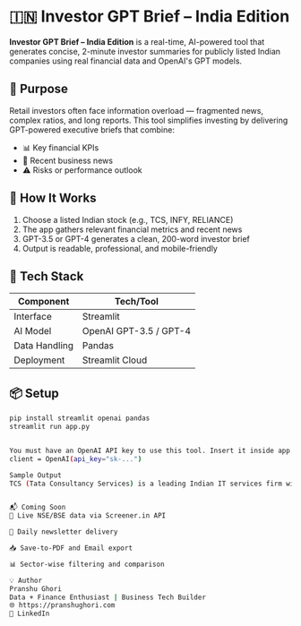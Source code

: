 # 🇮🇳 Investor GPT Brief – India Edition

**Investor GPT Brief – India Edition** is a real-time, AI-powered tool that generates concise, 2-minute investor summaries for publicly listed Indian companies using real financial data and OpenAI's GPT models.

## 🚀 Purpose

Retail investors often face information overload — fragmented news, complex ratios, and long reports. This tool simplifies investing by delivering GPT-powered executive briefs that combine:

- 📊 Key financial KPIs  
- 📰 Recent business news  
- ⚠️ Risks or performance outlook  

## 🧠 How It Works

1. Choose a listed Indian stock (e.g., TCS, INFY, RELIANCE)  
2. The app gathers relevant financial metrics and recent news  
3. GPT-3.5 or GPT-4 generates a clean, 200-word investor brief  
4. Output is readable, professional, and mobile-friendly  

## 🔧 Tech Stack

| Component     | Tech/Tool              |
|---------------|------------------------|
| Interface     | Streamlit              |
| AI Model      | OpenAI GPT-3.5 / GPT-4 |
| Data Handling | Pandas                 |
| Deployment    | Streamlit Cloud        |

## 📦 Setup

```bash
pip install streamlit openai pandas
streamlit run app.py


You must have an OpenAI API key to use this tool. Insert it inside app.py:
client = OpenAI(api_key="sk-...")

Sample Output
TCS (Tata Consultancy Services) is a leading Indian IT services firm with ₹232,000 Cr in revenue and a strong ROE of 43.2%. It recently secured a major BFSI sector contract...


📬 Coming Soon
🔄 Live NSE/BSE data via Screener.in API

📰 Daily newsletter delivery

📥 Save-to-PDF and Email export

📊 Sector-wise filtering and comparison

💡 Author
Pranshu Ghori
Data + Finance Enthusiast | Business Tech Builder
🌐 https://pranshughori.com
🔗 LinkedIn